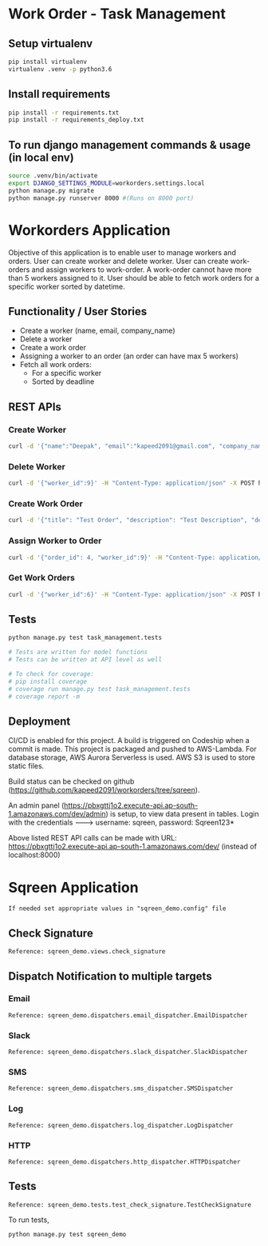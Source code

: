 # Work Order - Task Management


## Setup virtualenv

```bash
pip install virtualenv
virtualenv .venv -p python3.6
```

## Install requirements

```bash
pip install -r requirements.txt
pip install -r requirements_deploy.txt
```

## To run django management commands & usage (in local env)

```bash
source .venv/bin/activate
export DJANGO_SETTINGS_MODULE=workorders.settings.local
python manage.py migrate
python manage.py runserver 8000 #(Runs on 8000 port)
```

# Workorders Application

Objective of this application is to enable user to manage workers and orders.
User can create worker and delete worker.
User can create work-orders and assign workers to work-order. 
A work-order cannot have more than 5 workers assigned to it.
User should be able to fetch work orders for a specific worker sorted by datetime. 

## Functionality / User Stories

* Create a worker (name, email, company_name)
* Delete a worker
* Create a work order
* Assigning a worker to an order (an order can have max 5 workers)
* Fetch all work orders: 
    * For a specific worker
    * Sorted by deadline

## REST APIs

### Create Worker

```bash
curl -d '{"name":"Deepak", "email":"kapeed2091@gmail.com", "company_name": "iB"}' -H "Content-Type: application/json" -X POST http://127.0.0.1:8000/task-management/create-worker/
```

### Delete Worker

```bash
curl -d '{"worker_id":9}' -H "Content-Type: application/json" -X POST http://127.0.0.1:8000/task-management/delete-worker/
```

### Create Work Order

```bash
curl -d '{"title": "Test Order", "description": "Test Description", "deadline": "2019-12-31"}' -H "Content-Type: application/json" -X POST http://127.0.0.1:8000/task-management/create-work-order/
```

### Assign Worker to Order

```bash
curl -d '{"order_id": 4, "worker_id":9}' -H "Content-Type: application/json" -X POST http://127.0.0.1:8000/task-management/assign-worker/
```

### Get Work Orders

```bash
curl -d '{"worker_id":6}' -H "Content-Type: application/json" -X POST http://127.0.0.1:8000/task-management/get-work-orders/
```

## Tests

```bash
python manage.py test task_management.tests

# Tests are written for model functions
# Tests can be written at API level as well

# To check for coverage:
# pip install coverage
# coverage run manage.py test task_management.tests
# coverage report -m
```

## Deployment

CI/CD is enabled for this project. A build is triggered on Codeship when a commit is made.
This project is packaged and pushed to AWS-Lambda. For database storage, AWS Aurora Serverless is used. 
AWS S3 is used to store static files. 

Build status can be checked on github (https://github.com/kapeed2091/workorders/tree/sqreen).

An admin panel (https://pbxgttj1o2.execute-api.ap-south-1.amazonaws.com/dev/admin) is setup, to view data present in tables.
Login with the credentials ---> username: sqreen, password: Sqreen123*

Above listed REST API calls can be made with URL: https://pbxgttj1o2.execute-api.ap-south-1.amazonaws.com/dev/ (instead of localhost:8000) 

# Sqreen Application

```
If needed set appropriate values in "sqreen_demo.config" file
```

## Check Signature

```
Reference: sqreen_demo.views.check_signature
```

## Dispatch Notification to multiple targets

### Email

```
Reference: sqreen_demo.dispatchers.email_dispatcher.EmailDispatcher
```

### Slack

```
Reference: sqreen_demo.dispatchers.slack_dispatcher.SlackDispatcher
```

### SMS

```
Reference: sqreen_demo.dispatchers.sms_dispatcher.SMSDispatcher
```

### Log

```
Reference: sqreen_demo.dispatchers.log_dispatcher.LogDispatcher
```

### HTTP

```
Reference: sqreen_demo.dispatchers.http_dispatcher.HTTPDispatcher
```

## Tests

```
Reference: sqreen_demo.tests.test_check_signature.TestCheckSignature
```

To run tests,
```
python manage.py test sqreen_demo
```
